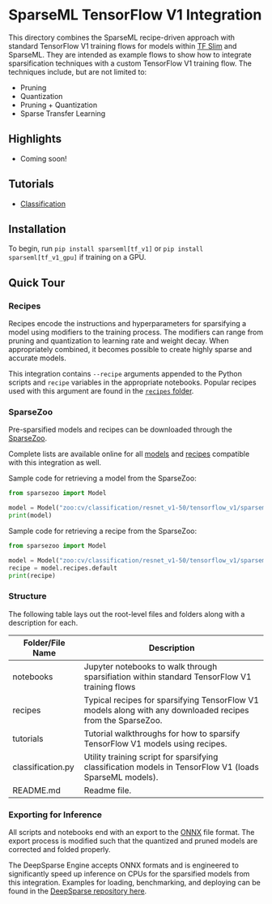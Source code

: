 <!--
Copyright (c) 2021 - present / Neuralmagic, Inc. All Rights Reserved.

Licensed under the Apache License, Version 2.0 (the "License");
you may not use this file except in compliance with the License.
You may obtain a copy of the License at

   http://www.apache.org/licenses/LICENSE-2.0

Unless required by applicable law or agreed to in writing,
software distributed under the License is distributed on an "AS IS" BASIS,
WITHOUT WARRANTIES OR CONDITIONS OF ANY KIND, either express or implied.
See the License for the specific language governing permissions and
limitations under the License.
-->

# SparseML TensorFlow V1 Integration

This directory combines the SparseML recipe-driven approach with standard TensorFlow V1 training flows for models within
[TF Slim](https://github.com/google-research/tf-slim) and SparseML.
They are intended as example flows to show how to integrate sparsification techniques with a custom TensorFlow V1 training flow.
The techniques include, but are not limited to:
- Pruning
- Quantization
- Pruning + Quantization
- Sparse Transfer Learning

## Highlights

- Coming soon!

## Tutorials

- [Classification](https://github.com/neuralmagic/sparseml/blob/main/integrations/old-examples/tensorflow_v1/notebooks/classification.ipynb)

## Installation

To begin, run `pip install sparseml[tf_v1]` or `pip install sparseml[tf_v1_gpu]` if training on a GPU.

## Quick Tour

### Recipes

Recipes encode the instructions and hyperparameters for sparsifying a model using modifiers to the training process.
The modifiers can range from pruning and quantization to learning rate and weight decay.
When appropriately combined, it becomes possible to create highly sparse and accurate models.

This integration contains `--recipe` arguments appended to the Python scripts and `recipe` variables in the appropriate notebooks.
Popular recipes used with this argument are found in the [`recipes` folder](./recipes).

### SparseZoo

Pre-sparsified models and recipes can be downloaded through the [SparseZoo](https://github.com/neuralmagic/sparsezoo).

Complete lists are available online for all [models](https://sparsezoo.neuralmagic.com/tables/models/cv/classification?repo=sparseml&framework=tensorflow_v1) and 
[recipes](https://sparsezoo.neuralmagic.com/tables/recipes/cv/classification?repo=sparseml&framework=tensorflow_v1) compatible with this integration as well.

Sample code for retrieving a model from the SparseZoo:
```python
from sparsezoo import Model

model = Model("zoo:cv/classification/resnet_v1-50/tensorflow_v1/sparseml/imagenette/pruned-moderate")
print(model)
```

Sample code for retrieving a recipe from the SparseZoo:
```python
from sparsezoo import Model

model = Model("zoo:cv/classification/resnet_v1-50/tensorflow_v1/sparseml/imagenette/pruned-moderate")
recipe = model.recipes.default
print(recipe)
```

### Structure

The following table lays out the root-level files and folders along with a description for each.

| Folder/File Name     | Description                                                                                                           |
|----------------------|-----------------------------------------------------------------------------------------------------------------------|
| notebooks            | Jupyter notebooks to walk through sparsifiation within standard TensorFlow V1 training flows                          |
| recipes              | Typical recipes for sparsifying TensorFlow V1 models along with any downloaded recipes from the SparseZoo.            |
| tutorials            | Tutorial walkthroughs for how to sparsify TensorFlow V1 models using recipes.                                         |
| classification.py    | Utility training script for sparsifying classification models in TensorFlow V1 (loads SparseML models).               |
| README.md            | Readme file.                                                                                                          |

### Exporting for Inference

All scripts and notebooks end with an export to the [ONNX](https://onnx.ai/) file format.
The export process is modified such that the quantized and pruned models are corrected and folded properly.

The DeepSparse Engine accepts ONNX formats and is engineered to significantly speed up inference on CPUs for the sparsified models from this integration.
Examples for loading, benchmarking, and deploying can be found in the [DeepSparse repository here](https://github.com/neuralmagic/deepsparse/).
